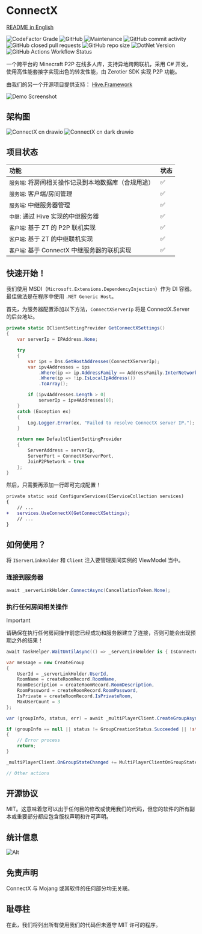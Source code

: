 # ConnectX

[README in English](https://github.com/Corona-Studio/ConnectX/blob/main/README.md)

![CodeFactor Grade](https://img.shields.io/codefactor/grade/github/corona-studio/connectx?logo=codefactor&style=for-the-badge)
![GitHub](https://img.shields.io/github/license/corona-studio/connectx?logo=github&style=for-the-badge)
![Maintenance](https://img.shields.io/maintenance/yes/2025?logo=diaspora&style=for-the-badge)
![GitHub commit activity](https://img.shields.io/github/commit-activity/m/Corona-Studio/connectx?style=for-the-badge)
![GitHub closed pull requests](https://img.shields.io/github/issues-pr-closed/corona-studio/connectx?logo=github&style=for-the-badge)
![GitHub repo size](https://img.shields.io/github/repo-size/corona-studio/connectx?logo=github&style=for-the-badge)
![DotNet Version](https://img.shields.io/badge/.NET-9-blue?style=for-the-badge)
![GitHub Actions Workflow Status](https://img.shields.io/github/actions/workflow/status/Corona-Studio/ConnectX/codeql.yml?style=for-the-badge&logo=github&label=CodeQL%20Advanced)

一个跨平台的 Minecraft P2P 在线多人库，支持异地跨网联机，采用 C# 开发，使用高性能套接字实现出色的转发性能，由 Zerotier SDK 实现 P2P 功能。

由我们的另一个开源项目提供支持： [Hive.Framework](https://github.com/Corona-Studio/Hive.Framework)

![Demo Screenshot](https://github.com/user-attachments/assets/893ffc13-92b2-4700-bca1-6b8e5151efa8)

## 架构图

![ConnectX cn drawio](https://github.com/user-attachments/assets/f8dc7829-5dd1-48c1-bbab-fa8df30fbbda#gh-light-mode-only)
![ConnectX cn dark drawio](https://github.com/user-attachments/assets/d584f885-d671-4d43-bab7-f49ec1d14868#gh-dark-mode-only)

## 项目状态

|功能                                             |状态   |
|:------------------------------------------------|:-----|
|`服务端`: 将房间相关操作记录到本地数据库（合规用途） |✅   |
|`服务端`: 客户端/房间管理                          |✅   |
|`服务端`: 中继服务器管理                           |✅   |
|`中继`: 通过 Hive 实现的中继服务器                 |✅   |
|`客户端`: 基于 ZT 的 P2P 联机实现                  |✅   |
|`客户端`: 基于 ZT 的中继联机实现                   |✅   |
|`客户端`: 基于 ConnectX 中继服务器的联机实现        |✅   |

## 快速开始！

我们使用 MSDI（`Microsoft.Extensions.DependencyInjection`）作为 DI 容器。最佳做法是在程序中使用 `.NET Generic Host`。

首先，为服务器配置添加以下方法，`ConnectXServerIp` 将是 ConnectX.Server 的后台地址。

```c#
private static IClientSettingProvider GetConnectXSettings()
{
    var serverIp = IPAddress.None;

    try
    {
        var ips = Dns.GetHostAddresses(ConnectXServerIp);
        var ipv4Addresses = ips
            .Where(ip => ip.AddressFamily == AddressFamily.InterNetwork)
            .Where(ip => !ip.IsLocalIpAddress())
            .ToArray();

        if (ipv4Addresses.Length > 0)
            serverIp = ipv4Addresses[0];
    }
    catch (Exception ex)
    {
        Log.Logger.Error(ex, "Failed to resolve ConnectX server IP.");
    }

    return new DefaultClientSettingProvider
    {
        ServerAddress = serverIp,
        ServerPort = ConnectXServerPort,
        JoinP2PNetwork = true
    };
}
```

然后，只需要再添加一行即可完成配置！

```diff
private static void ConfigureServices(IServiceCollection services)
{
    // ...
+   services.UseConnectX(GetConnectXSettings);
    // ...
}
```

## 如何使用？

将 `IServerLinkHolder` 和 `Client` 注入要管理房间实例的 ViewModel 当中。

### 连接到服务器
```c#
await _serverLinkHolder.ConnectAsync(CancellationToken.None);
```

### 执行任何房间相关操作

> [!IMPORTANT]  
> 请确保在执行任何房间操作前您已经成功和服务器建立了连接，否则可能会出现预期之外的结果！
>
> ```c#
> await TaskHelper.WaitUntilAsync(() => _serverLinkHolder is { IsConnected: true, IsSignedIn: true });
> ```

```c#
var message = new CreateGroup
{
    UserId = _serverLinkHolder.UserId,
    RoomName = createRoomRecord.RoomName,
    RoomDescription = createRoomRecord.RoomDescription,
    RoomPassword = createRoomRecord.RoomPassword,
    IsPrivate = createRoomRecord.IsPrivateRoom,
    MaxUserCount = 3
};

var (groupInfo, status, err) = await _multiPlayerClient.CreateGroupAsync(message, CancellationToken.None);

if (groupInfo == null || status != GroupCreationStatus.Succeeded || !string.IsNullOrEmpty(err))
{
    // Error process
    return;
}

_multiPlayerClient.OnGroupStateChanged += MultiPlayerClientOnGroupStateChanged;

// Other actions
```

## 开源协议

MIT。这意味着您可以出于任何目的修改或使用我们的代码，但您的软件的所有副本或重要部分都应包含版权声明和许可声明。

## 统计信息

![Alt](https://repobeats.axiom.co/api/embed/6087c9625a31a996d4aa921483f8b10ea00853d5.svg "Repobeats analytics image")

## 免责声明

ConnectX 与 Mojang 或其软件的任何部分均无关联。

## 耻辱柱

在此，我们将列出所有使用我们的代码但未遵守 MIT 许可的程序。
